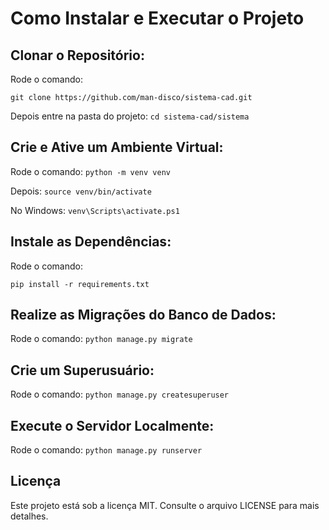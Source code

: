 # Como Instalar e Executar o Projeto
## Clonar o Repositório:
Rode o comando: 

`git clone https://github.com/man-disco/sistema-cad.git`

Depois entre na pasta do projeto: 
`cd sistema-cad/sistema`

## Crie e Ative um Ambiente Virtual:
Rode o comando: `python -m venv venv`

Depois: `source venv/bin/activate`

No Windows: `venv\Scripts\activate.ps1`

## Instale as Dependências:
Rode o comando: 

`pip install -r requirements.txt`

## Realize as Migrações do Banco de Dados:
Rode o comando: `python manage.py migrate`

## Crie um Superusuário:
Rode o comando: `python manage.py createsuperuser`

## Execute o Servidor Localmente:
Rode o comando: `python manage.py runserver`

## Licença
Este projeto está sob a licença MIT. Consulte o arquivo LICENSE para mais detalhes.
